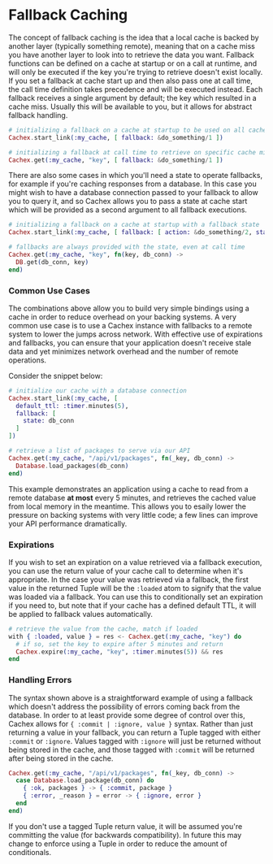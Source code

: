 # Fallback Caching

The concept of fallback caching is the idea that a local cache is backed by another layer (typically something remote), meaning that on a cache miss you have another layer to look into to retrieve the data you want. Fallback functions can be defined on a cache at startup or on a call at runtime, and will only be executed if the key you're trying to retrieve doesn't exist locally. If you set a fallback at cache start up and then also pass one at call time, the call time definition takes precedence and will be executed instead. Each fallback receives a single argument by default; the key which resulted in a cache miss. Usually this will be available to you, but it allows for abstract fallback handling.

```elixir
# initializing a fallback on a cache at startup to be used on all cache misses
Cachex.start_link(:my_cache, [ fallback: &do_something/1 ])

# initializing a fallback at call time to retrieve on specific cache misses
Cachex.get(:my_cache, "key", [ fallback: &do_something/1 ])
```

There are also some cases in which you'll need a state to operate fallbacks, for example if you're caching responses from a database. In this case you might wish to have a database connection passed to your fallback to allow you to query it, and so Cachex allows you to pass a state at cache start which will be provided as a second argument to all fallback executions.

```elixir
# initializing a fallback on a cache at startup with a fallback state
Cachex.start_link(:my_cache, [ fallback: [ action: &do_something/2, state: db_conn ] ])

# fallbacks are always provided with the state, even at call time
Cachex.get(:my_cache, "key", fn(key, db_conn) ->
  DB.get(db_conn, key)
end)
```

### Common Use Cases

The combinations above allow you to build very simple bindings using a cache in order to reduce overhead on your backing systems. A very common use case is to use a Cachex instance with fallbacks to a remote system to lower the jumps across network. With effective use of expirations and fallbacks, you can ensure that your application doesn't receive stale data and yet minimizes network overhead and the number of remote operations.

Consider the snippet below:

```elixir
# initialize our cache with a database connection
Cachex.start_link(:my_cache, [
  default_ttl: :timer.minutes(5),
  fallback: [
    state: db_conn
  ]
])

# retrieve a list of packages to serve via our API
Cachex.get(:my_cache, "/api/v1/packages", fn(_key, db_conn) ->
  Database.load_packages(db_conn)
end)
```

This example demonstrates an application using a cache to read from a remote database **at most** every 5 minutes, and retrieves the cached value from local memory in the meantime. This allows you to esaily lower the pressure on backing systems with very little code; a few lines can improve your API performance dramatically.

### Expirations

If you wish to set an expiration on a value retrieved via a fallback execution, you can use the return value of your cache call to determine when it's appropriate. In the case your value was retrieved via a fallback, the first value in the returned Tuple will be the `:loaded` atom to signify that the value was loaded via a fallback. You can use this to conditionally set an expiration if you need to, but note that if your cache has a defined default TTL, it will be applied to fallback values automatically.

```elixir
# retrieve the value from the cache, match if loaded
with { :loaded, value } = res <- Cachex.get(:my_cache, "key") do
  # if so, set the key to expire after 5 minutes and return
  Cachex.expire(:my_cache, "key", :timer.minutes(5)) && res
end
```

### Handling Errors

The syntax shown above is a straightforward example of using a fallback which doesn't address the possibility of errors coming back from the database. In order to at least provide some degree of control over this, Cachex allows for `{ :commit | :ignore, value }` syntax. Rather than just returning a value in your fallback, you can return a Tuple tagged with either `:commit` or `:ignore`. Values tagged with `:ignore` will just be returned without being stored in the cache, and those tagged with `:commit` will be returned after being stored in the cache.

```elixir
Cachex.get(:my_cache, "/api/v1/packages", fn(_key, db_conn) ->
  case Database.load_package(db_conn) do
    { :ok, packages } -> { :commit, package }
    { :error, _reason } = error -> { :ignore, error }
  end
end)
```

If you don't use a tagged Tuple return value, it will be assumed you're committing the value (for backwards compatibility). In future this may change to enforce using a Tuple in order to reduce the amount of conditionals.
